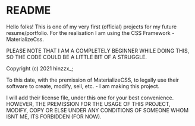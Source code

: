# README

Hello folks! This is one of my very first (official) projects for my future resume/portfolio. 
For the realisation I am using the CSS Framework - MaterializeCss.

PLEASE NOTE THAT I AM A COMPLETELY BEGINNER WHILE DOING THIS, SO THE CODE COULD BE A LITTLE BIT OF A STRUGGLE.

Copyright (c) 2021 hinzzx_;

To this date, with the premission of MaterializeCSS, to legally use their software to create, modify, sell, etc. - I am making this project.


I will add their license file, under this one for your best convenience.
HOWEVER, THE PREMISSION FOR THE USAGE OF THIS PROJECT, MODIFY, COPY OR ELSE UNDER ANY CONDITIONS OF SOMEONE WHOM ISNT ME, ITS FORBIDDEN (FOR NOW).

